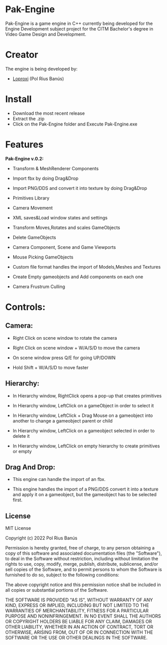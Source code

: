# Pak-Engine

Pak-Engine is a game engine in C++ currently being developed for the Engine Development subject project for the CITM Bachelor's degree in Video Game Design and Development. 

# Creator

The engine is being developed by:

* [Loproxi](https://github.com/Loproxi) (Pol Rius Banús)

# Install

* Download the most recent release
* Extract the .zip
* Click on the Pak-Engine folder and Execute Pak-Engine.exe

# Features

**Pak-Engine v.0.2:**

* Transform & MeshRenderer Components

* Import fbx by doing Drag&Drop

* Import PNG/DDS and convert it into texture by doing Drag&Drop

* Primitives Library

* Camera Movement

* XML saves&Load window states and settings

* Transform Moves,Rotates and scales GameObjects

* Delete GameObjects

* Camera Component, Scene and Game Viewports

* Mouse Picking GameObjects

* Custom file format handles the import of Models,Meshes and Textures

* Create Empty gameobjects and Add components on each one

* Camera Frustrum Culling

# Controls:

## Camera:

* Right Click on scene window to rotate the camera

* Right Click on scene window + W/A/S/D to move the camera

* On scene window press Q/E for going UP/DOWN

* Hold Shift + W/A/S/D to move faster

## Hierarchy:

* In Hierarchy window, RightClick opens a pop-up that creates primitives

* In Hierarchy window, LeftClick on a gameObject in order to select it

* In Hierarchy window, LeftClick + Drag Mouse on a gameobject into another to change a gameobject parent or child

* In Hierarchy window, LeftClick on a gameobject selected in order to delete it

* In Hierarchy window, LeftClick on empty hierarchy to create primitives or empty

## Drag And Drop:

* This engine can handle the import of an fbx.

* This engine handles the import of a PNG/DDS convert it into a texture and apply it on a gameobject, but the gameobject has to be selected first.

## License

MIT License

Copyright (c) 2022 Pol Rius Banús

Permission is hereby granted, free of charge, to any person obtaining a copy of this software and associated documentation files (the "Software"), to deal in the Software without restriction, including without limitation the rights to use, copy, modify, merge, publish, distribute, sublicense, and/or sell copies of the Software, and to permit persons to whom the Software is furnished to do so, subject to the following conditions:

The above copyright notice and this permission notice shall be included in all copies or substantial portions of the Software.

THE SOFTWARE IS PROVIDED "AS IS", WITHOUT WARRANTY OF ANY KIND, EXPRESS OR IMPLIED, INCLUDING BUT NOT LIMITED TO THE WARRANTIES OF MERCHANTABILITY, FITNESS FOR A PARTICULAR PURPOSE AND NONINFRINGEMENT. IN NO EVENT SHALL THE AUTHORS OR COPYRIGHT HOLDERS BE LIABLE FOR ANY CLAIM, DAMAGES OR OTHER LIABILITY, WHETHER IN AN ACTION OF CONTRACT, TORT OR OTHERWISE, ARISING FROM, OUT OF OR IN CONNECTION WITH THE SOFTWARE OR THE USE OR OTHER DEALINGS IN THE SOFTWARE.
